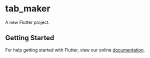 # tab_maker

A new Flutter project.

## Getting Started

For help getting started with Flutter, view our online
[documentation](https://flutter.io/).
